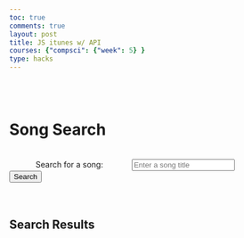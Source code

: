 ```yaml
---
toc: true
comments: true
layout: post
title: JS itunes w/ API
courses: {"compsci": {"week": 5} }
type: hacks
---
```


<html lang="en">
<head>
    <title>Song Search</title>
    <style>
        body {
            font-family: 'Segoe UI', Tahoma, Geneva, Verdana, sans-serif;
            background-color: #f5f5f5;
            margin: 0;
            padding: 0;
        }
        #container {
            background-color: #fff;
            border-radius: 5px;
            box-shadow: 0 0 10px rgba(0, 0, 0, 0.1);
            padding: 20px;
            margin: 20px auto;
            max-width: 600px;
        }
        h1 {
            text-align: center;
            color: #333;
        }
        #search-box {
            text-align: center;
            margin-bottom: 20px;
        }
        #song-search {
            padding: 10px;
            width: 80%;
            border: 1px solid #ccc;
            border-radius: 5px;
        }
        #search-button {
            padding: 10px 20px;
            background-color: #ff5722;
            color: #fff;
            border: none;
            border-radius: 5px;
            cursor: pointer;
        }
        #search-button:hover {
            background-color: #f44336;
        }
        #results {
            text-align: center;
        }
        ul {
            list-style-type: none;
            padding: 0;
        }
        li {
            margin: 20px 0;
            display: flex;
            flex-direction: column;
            align-items: center;
        }
        img {
            max-width: 150px;
            max-height: 150px;
        }
    </style>
</head>
<body>
    <div id="container">
        <h1>Song Search</h1>
        
        <div id="search-box">
            <label for="song-search">Search for a song:</label>
            <input type="text" id="song-search" placeholder="Enter a song title">
            <button id="search-button">Search</button>
        </div>
        
        <div id="results">
            <h2>Search Results</h2>
            <ul id="song-list"></ul>
        </div>
    </div>

    <script>
        document.getElementById("search-button").addEventListener("click", function () {
            const searchTerm = document.getElementById("song-search").value;
            searchForSongs(searchTerm);
        });

        function searchForSongs(searchTerm) {
            // Use the iTunes Search API to fetch song data
            const apiUrl = `https://itunes.apple.com/search?term=${searchTerm}&entity=song&limit=10`;

            fetch(apiUrl)
                .then(response => response.json())
                .then(data => {
                    displayResults(data.results);
                })
                .catch(error => {
                    console.error("Error fetching data: ", error);
                });
        }

        function displayResults(results) {
            const songList = document.getElementById("song-list");
            songList.innerHTML = "";

            if (results.length === 0) {
                songList.innerHTML = "<p>No songs found</p>";
                return;
            }

            results.forEach(song => {
                const listItem = document.createElement("li");
                const albumImage = document.createElement("img");
                albumImage.src = song.artworkUrl100;
                listItem.appendChild(albumImage);
                listItem.innerHTML += `<strong>${song.trackName}</strong> by ${song.artistName}`;
                // Add an audio sample
                listItem.innerHTML += `<audio controls><source src="${song.previewUrl}" type="audio/mpeg"></audio>`;
                songList.appendChild(listItem);
            });
        }
    </script>
</body>
</html>